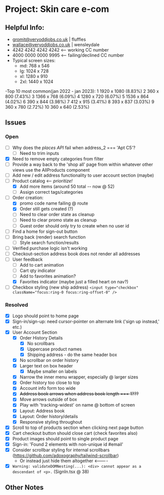 # Project: Skin care e-com

## Helpful Info:

- gromit@veryoddjobs.co.uk | fluffles
- wallace@veryoddjobs.co.uk | wensleydale
- 4242 4242 4242 4242 <-- working CC number
- 4000 0000 0000 9995 <-- failing/declined CC number
- Typical screen sizes:
  - md: 768 x 546
  - lg: 1024 x 728
  - xl: 1280 x 910
  - 2xl: 1440 x 1024

-Top 10 most common(jan 2022 - jan 2023):
1 1920 x 1080 (8.83%)
2 360 x 800 (7.43%)
3 1366 x 768 (6.09%)
4 1280 x 720 (6.07%)
5 1536 x 864 (4.02%)
6 390 x 844 (3.98%)
7 412 x 915 (3.41%)
8 393 x 837 (3.03%)
9 360 x 780 (2.72%)
10 360 x 640 (2.53%)

## Issues

### Open

- [ ] Why does the _places API_ fail when address_2 === 'Apt C5'?
  - [ ] Need to trim inputs
- [x] Need to remove empty categories from filter
- [ ] Provide a way back to the 'shop all' page from within whatever other views use the AllProducts component
- [ ] Add new / edit address functionality to user account section (maybe)
- [ ] Product catalog <-- _prioritize!_
  - [x] Add more items (around 50 total -- now @ 52)
  - [ ] Assign correct tags/categories
- [ ] Order creation:
  - [x] promo code name failing @ route
  - [x] Order still gets created (?)
  - [ ] Need to clear order state as cleanup
  - [ ] Need to clear promo state as cleanup
  - [ ] Guest order should only try to create when no user id
- [ ] Find a home for sign-out button
- [ ] Bring back (render) search function
  - [ ] Style search function/results
- [ ] Verified purchase logic isn't working
- [ ] Checkout-section address book does not render all addresses
- [ ] User feedback
  - [ ] Add to cart animation
  - [ ] Cart qty indicator
  - [ ] Add to favorites animation?
  - [x] Favorites indicator (maybe just a filled heart on nav?)
- [ ] Checkbox styling (new ship address) `<input type="checkbox" className="focus:ring-0 focus:ring-offset-0" />`

### Resolved

- [x] Logo should point to home page
- [x] Sign-in/sign-up: need cursor-pointer on alternate link ('sign up instead,' etc.)
- [x] User Account Section
  - [x] Order History Details
    - [x] No scrollbars
    - [x] Uppercase product names
    - [x] Shipping address - do the same header box
  - [x] No scrollbar on order history
  - [x] Larger text on box header
    - [x] Maybe smaller on labels
  - [x] Narrow the inner menu wrapper, especially @ larger sizes
  - [x] Order history too close to top
  - [x] Account info form too wide
  - [x] ~~Address book arrows when address book length === 1???~~
  - [x] Move arrows outside of box
  - [x] Play with 'tracking-widest' on name @ bottom of screen
  - [x] Layout: Address book
  - [x] Layout: Order history/details
  - [x] Responsive styling throughout
- [x] Scroll to top of products section when clicking next page button
- [x] Cart checkout button should close cart (check favorites also)
- [x] Product images should point to single product page
- [x] Sign-in: 'Found 2 elements with non-unique id #email'
- [x] Consider scrollbar styling for internal scrollbars (https://github.com/adoxography/tailwind-scrollbar)
  - Or instead just hide them altogether <----
- [x] `Warning: validateDOMNesting(...): <div> cannot appear as a descendant of <p>.` (SignIn.tsx @ 38)

## Other Notes
